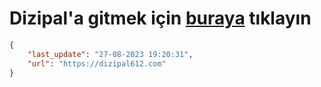 # Dizipal'a gitmek için [buraya](https://dizipal612.com) tıklayın
    
```json
{
    "last_update": "27-08-2023 19:20:31",
    "url": "https://dizipal612.com"
}
```